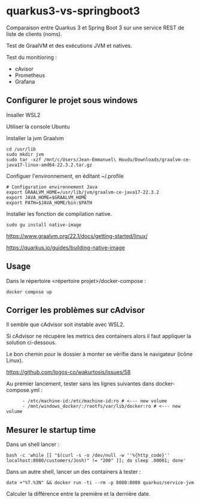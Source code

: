 # quarkus3-vs-springboot3

Comparaison entre Quarkus 3 et Spring Boot 3 sur une service REST de liste de clients (noms).

Test de GraalVM et des exécutions JVM et natives.

Test du monitioring :

* cAvisor
* Prometheus
* Grafana

## Configurer le projet sous windows

Insaller WSL2

Utiliser la console Ubuntu

Installer la jvm Graalvm

```shell script
cd /usr/lib
sudo mkdir jvm 
sudo tar -xzf /mnt/c/Users/Jean-Emmanuel\ Houdu/Downloads/graalvm-ce-java17-linux-amd64-22.3.2.tar.gz 
```
Configuer l'environnement, en éditant ~/.profile

```shell script
# Configuration environnement Java
export GRAALVM_HOME=/usr/lib/jvm/graalvm-ce-java17-22.3.2
export JAVA_HOME=$GRAALVM_HOME
export PATH=$JAVA_HOME/bin:$PATH
```

Installer les fonction de compilation native.

```shell script
sudo gu install native-image
```

https://www.graalvm.org/22.1/docs/getting-started/linux/

https://quarkus.io/guides/building-native-image

## Usage

Dans le répertoire <répertoire projet>/docker-compose :

```shell script
docker compose up
```

## Corriger les problèmes sur cAdvisor

Il semble que cAdvisor soit instable avec WSL2.

Si cAdvisor ne récupère les metrics des containers alors il faut appliquer la solution ci-dessous.

Le bon chemin pour le dossier à monter se vérifie dans le navigateur (icône Linux).

https://github.com/logos-co/wakurtosis/issues/58

Au premier lancement, tester sans les lignes suivantes dans docker-compose.yml :

```shell script
      - /etc/machine-id:/etc/machine-id:ro # <--- new volume
      - /mnt/windows_docker/:/rootfs/var/lib/docker:ro # <--- new volume
```

## Mesurer le startup time

Dans un shell lancer :

```shell script
bash -c 'while [[ "$(curl -s -o /dev/null -w ''%{http_code}'' localhost:8080/customers/Josh)" != "200" ]]; do sleep .00001; done'
```

Dans un autre shell, lancer un des containers à tester :

```shell script
date +"%T.%3N" && docker run -ti --rm -p 8080:8080 quarkus/service-jvm
```

Calculer la différence entre la première et la dernière date.
